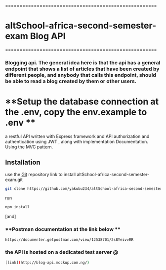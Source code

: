 =====================================================

# altSchool-africa-second-semester-exam Blog API

=====================================================

### Blogging api. The general idea here is that the api has a general endpoint that shows a list of articles that have been created by different people, and anybody that calls this endpoint, should be able to read a blog created by them or other users.

# **Setup the database connection at the .env, copy the env.example to .env **

a restful API written with Express framework and API authorization and authentication using JWT , along with implementation Documentation. Using the MVC pattern.

## Installation

use the [Git](https://github.com/yakubu234/altSchool-africa-second-semester-exam.git) repository link to install altSchool-africa-second-semester-exam.git

```bash
git clone https://github.com/yakubu234/altSchool-africa-second-semester-exam.git
```

run

```bash
npm install
```

[and]

### **Postman documentation at the link below **

```bash
https://documenter.getpostman.com/view/12538701/2s8YeivvRR
```

<!--
```bash
php artisan migrate
```

## feature test

user registration test at tests/Feature/feature/UserTest

## usage

kindly click on this [link](https://documenter.getpostman.com/view/12538701/2s7ZEBmgAC) to view the documentation published on postman

[OR]

## API Endpoints

### Create User Account

```bash
 POST      api/register
```

registers the user and returns json data with the status.

### Login User

```bash
POST       api/signin
```

authenticates user and returns json data with status.

### Fetch User

```bash
GET        api/fetch-user/{user_id}
```

required bearer token to access, pass user id along with the request. returns json data with status.

### Update User

```bash
PUT        api/update-user
```

required bearer token to update, pass raw data through body. returns json data with status.

### Delete User

```bash
DELETE     api/delete-user/{user_id}
```

required bearer token to access, pass user id along with the request. returns json data with status.
-->

### the API is hosted on a dedicated test server @

```bash
[link](http://blog-api.mockup.com.ng/)
```
